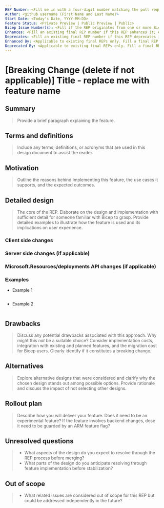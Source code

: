 ```yaml
---
REP Number: <Fill me in with a four-digit number matching the pull request number; Update AFTER PR is approved and BEFORE is merged.>
Author: <github username (First Name and Last Name)>
Start Date: <Today's Date, YYYY-MM-DD>
Feature Status: <Private Preview | Public Preview | Public>
Bicep Issue Number(s): <Fill if the REP originates from one or more Bicep issues; otherwise, delete.>
Enhances: <Fill an existing final REP number if this REP enhances it; otherwise, delete.>
Deprecates: <Fill an existing final REP number if this REP deprecates it; otherwise, delete.>
Enhanced By: <Applicable to existing final REPs only. Fill a final REP number if that REP enhances this one. Delete for new REPs.>
Deprecated By: <Applicable to existing final REPs only. Fill a final REP number if that REP deprecates this one. Delete for new REPs.>
---
```


<!-- Remove this comment and the prompts (in the form of blockquotes) for each section before submitting your PR -->

# [Breaking Change (delete if not applicable)] Title - replace me with feature name

## Summary

> Provide a brief paragraph explaining the feature.

## Terms and definitions

> Include any terms, definitions, or acronyms that are used in this design document to assist the reader.

## Motivation

> Outline the reasons behind implementing this feature, the use cases it supports, and the expected outcomes.

## Detailed design

> The core of the REP. Elaborate on the design and implementation with sufficient detail for someone familiar with Bicep to grasp. Provide detailed examples to illustrate how the feature is used and its implications on user experience.

### Client side changes

### Server side changes (if applicable)

### Microsoft.Resources/deployments API changes (if applicable)

### Examples

- Example 1
```bicep
```
- Example 2
```bicep
```

## Drawbacks

> Discuss any potential drawbacks associated with this approach. Why might this *not* be a suitable choice? Consider implementation costs, integration with existing and planned features, and the migration cost for Bicep users. Clearly identify if it constitutes a breaking change.

## Alternatives

> Explore alternative designs that were considered and clarify why the chosen design stands out among possible options. Provide rationale and discuss the impact of not selecting other designs.

## Rollout plan

> Describe how you will deliver your feature. Does it need to be an experimental feature? If the feature involves backend changes, dose it need to be guarded by an ARM feature flag?

## Unresolved questions

> - What aspects of the design do you expect to resolve through the REP process before merging?
> - What parts of the design do you anticipate resolving through feature implementation before stabilization?

## Out of scope

> - What related issues are considered out of scope for this REP but could be addressed independently in the future?


